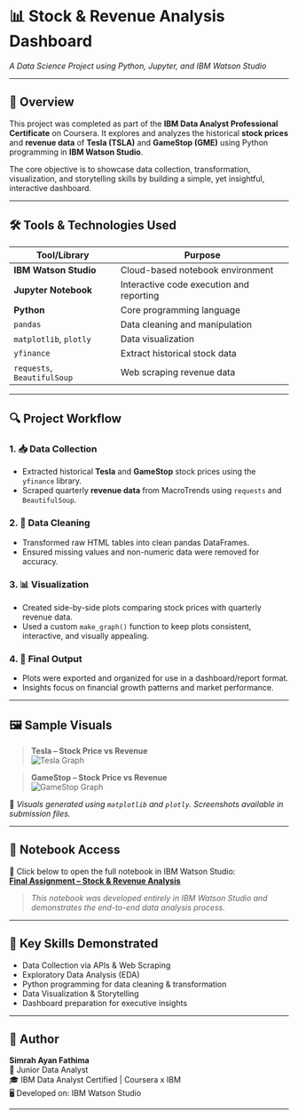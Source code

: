 # 📊 Stock & Revenue Analysis Dashboard  
*A Data Science Project using Python, Jupyter, and IBM Watson Studio*

---

## 🌟 Overview

This project was completed as part of the **IBM Data Analyst Professional Certificate** on Coursera. It explores and analyzes the historical **stock prices** and **revenue data** of **Tesla (TSLA)** and **GameStop (GME)** using Python programming in **IBM Watson Studio**.

The core objective is to showcase data collection, transformation, visualization, and storytelling skills by building a simple, yet insightful, interactive dashboard.

---

## 🛠️ Tools & Technologies Used

| Tool/Library       | Purpose                                 |
|--------------------|------------------------------------------|
| **IBM Watson Studio** | Cloud-based notebook environment         |
| **Jupyter Notebook**  | Interactive code execution and reporting |
| **Python**           | Core programming language                |
| `pandas`            | Data cleaning and manipulation           |
| `matplotlib`, `plotly` | Data visualization                     |
| `yfinance`          | Extract historical stock data            |
| `requests`, `BeautifulSoup` | Web scraping revenue data        |

---

## 🔍 Project Workflow

### 1. 📥 Data Collection  
- Extracted historical **Tesla** and **GameStop** stock prices using the `yfinance` library.  
- Scraped quarterly **revenue data** from MacroTrends using `requests` and `BeautifulSoup`.

### 2. 🧹 Data Cleaning  
- Transformed raw HTML tables into clean pandas DataFrames.  
- Ensured missing values and non-numeric data were removed for accuracy.

### 3. 📊 Visualization  
- Created side-by-side plots comparing stock prices with quarterly revenue data.  
- Used a custom `make_graph()` function to keep plots consistent, interactive, and visually appealing.

### 4. 📌 Final Output  
- Plots were exported and organized for use in a dashboard/report format.  
- Insights focus on financial growth patterns and market performance.

---

## 🖼️ Sample Visuals

> **Tesla – Stock Price vs Revenue**  
![Tesla Graph]("C:\Users\simra\Downloads\q5_module5.png")

> **GameStop – Stock Price vs Revenue**  
![GameStop Graph](insert-image-path-here)

📸 *Visuals generated using `matplotlib` and `plotly`. Screenshots available in submission files.*

---

## 🔗 Notebook Access

📓 Click below to open the full notebook in IBM Watson Studio:  
[**Final Assignment – Stock & Revenue Analysis**](https://dataplatform.cloud.ibm.com/analytics/notebooks/v2/af831632-4f25-4f43-8fd4-b26cc1cdb638/view?access_token=79db6ba4f5d829be00a3dbde87e5c322eafcae95fb1ffea3fcf5aa6121d408c7&context=wx)  

> *This notebook was developed entirely in IBM Watson Studio and demonstrates the end-to-end data analysis process.*


---

## 🎯 Key Skills Demonstrated

- Data Collection via APIs & Web Scraping  
- Exploratory Data Analysis (EDA)  
- Python programming for data cleaning & transformation  
- Data Visualization & Storytelling  
- Dashboard preparation for executive insights  

---

## 👤 Author

**Simrah Ayan Fathima**  
📍 Junior Data Analyst  
🎓 IBM Data Analyst Certified | Coursera x IBM  
🖥️ Developed on: IBM Watson Studio

---

